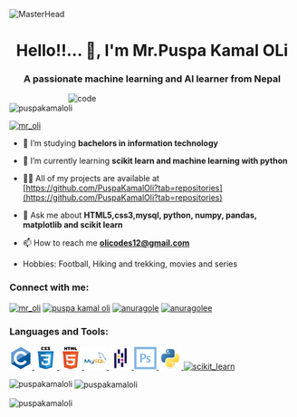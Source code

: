 ![MasterHead](https://www.softwareone.com/-/media/global/social-media-and-blog/hero/implementing-artificial-intelligence-part-1-hero.jpg?rev=56ebf75efd06466786861433a1cae008&sc_lang=en-be&hash=705D747C1F39E295D2BFB19901067B5B)
<h1 align="center">Hello!!... 👋, I'm Mr.Puspa Kamal OLi</h1>
<h3 align="center">A passionate machine learning and AI learner from Nepal</h3>
<img align='right' src="https://camo.githubusercontent.com/5ddf73ad3a205111cf8c686f687fc216c2946a75005718c8da5b837ad9de78c9/68747470733a2f2f7468756d62732e6766796361742e636f6d2f4576696c4e657874446576696c666973682d736d616c6c2e676966" alt="code" width="400">

<p align="left"> <img src="https://komarev.com/ghpvc/?username=puspakamaloli&label=Profile%20views&color=0e75b6&style=flat" alt="puspakamaloli" /> </p>

<p align="left"> <a href="https://twitter.com/mr_oli" target="blank"><img src="https://img.shields.io/twitter/follow/mr_oli?logo=twitter&style=for-the-badge" alt="mr_oli" /></a> </p>

- 🔭 I’m studying **bachelors in information technology**

- 🌱 I’m currently learning **scikit learn and  machine learning with python**

- 👨‍💻 All of my projects are available at [https://github.com/PuspaKamalOli?tab=repositories](https://github.com/PuspaKamalOli?tab=repositories)

- 💬 Ask me about **HTML5,css3,mysql, python, numpy, pandas,  matplotlib and scikit learn**

- 📫 How to reach me **olicodes12@gmail.com**
- Hobbies: Football, Hiking and trekking, movies and series

<h3 align="left">Connect with me:</h3>
<p align="left">
<a href="https://twitter.com/mr_oli12" target="blank"><img align="center" src="https://raw.githubusercontent.com/rahuldkjain/github-profile-readme-generator/master/src/images/icons/Social/twitter.svg" alt="mr_oli" height="30" width="40" /></a>
<a href="https://www.linkedin.com/in/puspa-kamal-oli-a7a0b9227/?lipi=urn%3Ali%3Apage%3Ad_flagship3_feed%3BKz8r5CJrQt%2BE%2FlgSMPL0Fw%3D%3D" target="blank"><img align="center" src="https://raw.githubusercontent.com/rahuldkjain/github-profile-readme-generator/master/src/images/icons/Social/linked-in-alt.svg" alt="puspa kamal oli" height="30" width="40" /></a>
<a href="https://www.facebook.com/profile.php?id=100055777807875" target="blank"><img align="center" src="https://raw.githubusercontent.com/rahuldkjain/github-profile-readme-generator/master/src/images/icons/Social/facebook.svg" alt="anuragole" height="30" width="40" /></a>
<a href="https://instagram.com/anuragolee" target="blank"><img align="center" src="https://raw.githubusercontent.com/rahuldkjain/github-profile-readme-generator/master/src/images/icons/Social/instagram.svg" alt="anuragolee" height="30" width="40" /></a>
</p>

<h3 align="left">Languages and Tools:</h3>
<p align="left"> <a href="https://www.cprogramming.com/" 
    target="_blank" rel="noreferrer"> <img src="https://raw.githubusercontent.com/devicons/devicon/master/icons/c/c-original.svg" alt="c" width="40" height="40"/> </a> <a href="https://www.w3schools.com/css/" target="_blank" rel="noreferrer"> <img src="https://raw.githubusercontent.com/devicons/devicon/master/icons/css3/css3-original-wordmark.svg" alt="css3" width="40" height="40"/> </a> 
    <a href="https://www.w3.org/html/" target="_blank" rel="noreferrer"> <img src="https://raw.githubusercontent.com/devicons/devicon/master/icons/html5/html5-original-wordmark.svg" alt="html5" width="40" height="40"/> </a> 
    <a href="https://www.mysql.com/" target="_blank" rel="noreferrer"> <img src="https://raw.githubusercontent.com/devicons/devicon/master/icons/mysql/mysql-original-wordmark.svg" alt="mysql" width="40" height="40"/> </a> 
    <a href="https://pandas.pydata.org/" target="_blank" rel="noreferrer"> <img src="https://raw.githubusercontent.com/devicons/devicon/2ae2a900d2f041da66e950e4d48052658d850630/icons/pandas/pandas-original.svg" alt="pandas" width="40" height="40"/> </a> <a href="https://www.photoshop.com/en" target="_blank" rel="noreferrer"> <img src="https://raw.githubusercontent.com/devicons/devicon/master/icons/photoshop/photoshop-line.svg" alt="photoshop" width="40" height="40"/> </a> <a href="https://www.python.org" target="_blank" rel="noreferrer"> <img src="https://raw.githubusercontent.com/devicons/devicon/master/icons/python/python-original.svg" alt="python" width="40" height="40"/> </a> <a href="https://scikit-learn.org/" target="_blank" rel="noreferrer"> <img src="https://upload.wikimedia.org/wikipedia/commons/0/05/Scikit_learn_logo_small.svg" alt="scikit_learn" width="40" height="40"/> </a> </p>

<p><img align="left" src="https://github-readme-stats.vercel.app/api/top-langs?username=puspakamaloli&show_icons=true&locale=en&layout=compact" 
    alt="puspakamaloli" /></p>

<p>&nbsp;<img align="center" src="https://github-readme-stats.vercel.app/api?username=puspakamaloli&show_icons=true&locale=en" alt="puspakamaloli" /></p>

<p><img align="center" src="https://github-readme-streak-stats.herokuapp.com/?user=puspakamaloli&" alt="puspakamaloli" /></p>
